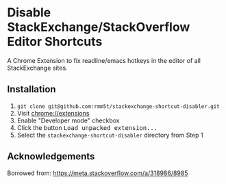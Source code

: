 # Disable StackExchange/StackOverflow Editor Shortcuts

A Chrome Extension to fix readline/emacs hotkeys in the editor of all
StackExchange sites.

## Installation

1. `git clone git@github.com:rmm5t/stackexchange-shortcut-disabler.git`
2. Visit [chrome://extensions](chrome://extensions)
3. Enable "Developer mode" checkbox
4. Click the button <kbd>Load unpacked extension...</kbd>
5. Select the `stackexchange-shortcut-disabler` directory from Step 1

## Acknowledgements

Borrowed from: https://meta.stackoverflow.com/a/318986/8985
